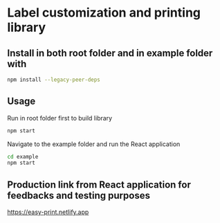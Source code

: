 # Label customization and printing library


## Install in both root folder and in example folder with

```bash
npm install --legacy-peer-deps
```

## Usage
Run in root folder first to build library
```bash
npm start
```
Navigate to the example folder and run the React application
```bash
cd example
npm start
```

## Production link from React application for feedbacks and testing purposes
https://easy-print.netlify.app


